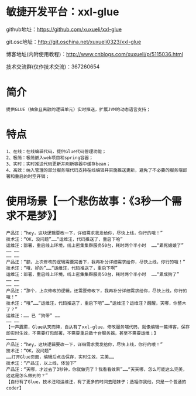 # 敏捷开发平台：xxl-glue
github地址：https://github.com/xuxueli/xxl-glue

git.osc地址：http://git.oschina.net/xuxueli0323/xxl-glue

博客地址(内附使用教程)：http://www.cnblogs.com/xuxueli/p/5115036.html

技术交流群(仅作技术交流)：367260654

# 简介
	提供GLUE（抽象且离散的逻辑单元）实时推送，扩展JVM的动态语言支持；

# 特点
	1、在线：在线编辑代码，提供Glue代码管理功能；
	2、极简：极简嵌入web项目和spring容器；
	3、实时：实时推送代码更新并刷新容器中缓存bean；
	4、高效：纳入管理的部分服务端代码支持在线编辑并实施推送更新，避免了不必要的服务端部署和重启的时空开销；

# 使用场景【一个悲伤故事：《3秒一个需求不是梦》】
	产品汪：“hey，这块逻辑要改一下，详细需求我发给你，尽快上线，你行的哦！”
	技术汪：“OK，没问题”……“运维汪，代码推送了，重启下哈”
	运维汪：部署，重启线上环境，线上密集集群服务50台，耗时两个半小时  ……“累死娘娘了”
	…… ……
	…… ……
	产品汪：“额，上次修改的逻辑需要完善下，我再补分详细需求给你，尽快上线，你行的哦！”
	技术汪：“哦，好的”……“运维汪，代码推送了，重启下啊”
	运维汪：部署，重启线上环境，线上密集集群服务50台，耗时两个半小时  ……“累成狗了”
	…… ……
	…… ……
	产品汪：“那个，上次修改的逻辑，还需要修改下，我再补分详细需求给你，尽快上线，你行的哦！”
	技术汪：“哦”……“运维汪，代码推送了，重启下吧”……“运维汪？运维汪？醒醒，天哪，你整木了？”
	运维汪：…… 已 “狗带” ……
	…… ……
	【一声霹雳，Glue从天而降，自从有了xxl-glue，修改服务端代码，就像编辑一篇博客，保存即实时生效，不需要打包部署，不需要重启数十台服务器，甚至不需要运维；】
	…………
	产品汪：“hey，这块逻辑要改一下，详细需求我发给你，尽快上线，你行的哦！”
	技术汪：“OK，没问题”
	……打开Glue页面，编辑后点击保存，实时生效，完美……
	技术汪：“产品汪，以上线，体验下”
	产品汪：“天哪，才过去了3秒钟，你就做完了？我看看效果”……“天天哪，怎么可能这么完美，这这是怎么做到的？”
	【自行有了Glue，技术汪和运维汪，有了更多的时间去陪妹子；造福你我他，只是一个普通的coder】
